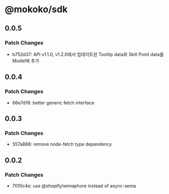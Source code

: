 # @mokoko/sdk

## 0.0.5

### Patch Changes

- b752d37: API v1.1.0, v1.2.0에서 업데이트된 Tooltip data와 Skill Point data를 Model에 추가

## 0.0.4

### Patch Changes

- 66e7d18: better generic fetch interface

## 0.0.3

### Patch Changes

- 557a888: remove node-fetch type dependency

## 0.0.2

### Patch Changes

- 7010c4e: use @shopify/semaphore instead of async-sema
